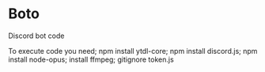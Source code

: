 # Boto
Discord bot code

To execute code you need;
npm install ytdl-core;
npm install discord.js;
npm install node-opus;
install ffmpeg;
gitignore token.js
